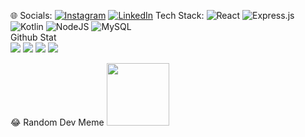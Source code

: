 
🌐 Socials:
[![Instagram](https://img.shields.io/badge/Instagram-%23E4405F.svg?logo=Instagram&logoColor=white)](https://instagram.com/azscki) [![LinkedIn](https://img.shields.io/badge/LinkedIn-%230077B5.svg?logo=linkedin&logoColor=white)](https://linkedin.com/in/azkiajmalfairuz) 
 Tech Stack:
![React](https://img.shields.io/badge/react-%2320232a.svg?style=for-the-badge&logo=react&logoColor=%2361DAFB) ![Express.js](https://img.shields.io/badge/express.js-%23404d59.svg?style=for-the-badge&logo=express&logoColor=%2361DAFB) ![Kotlin](https://img.shields.io/badge/kotlin-%230095D5.svg?style=for-the-badge&logo=kotlin&logoColor=white) ![NodeJS](https://img.shields.io/badge/node.js-6DA55F?style=for-the-badge&logo=node.js&logoColor=white) ![MySQL](https://img.shields.io/badge/mysql-%2300f.svg?style=for-the-badge&logo=mysql&logoColor=white)<br>
Github Stat<br>
![](https://github-readme-stats.vercel.app/api?username=azkifairuz&theme=react&hide_border=false&include_all_commits=false&count_private=true)
![](https://github-readme-streak-stats.herokuapp.com/?user=azkifairuz&theme=react&hide_border=false)
![](https://github-readme-stats.vercel.app/api/top-langs/?username=azkifairuz&theme=react&hide_border=false&include_all_commits=false&count_private=true&layout=compact)
![](https://github-contributor-stats.vercel.app/api?username=azkifairuz&limit=5&theme=react&combine_all_yearly_contributions=true)

😂 Random Dev Meme
<img src="https://rm.up.railway.app/" width="100px"/>

<!-- Proudly created with GPRM ( https://gprm.itsvg.in ) -->
